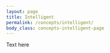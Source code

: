 ```yaml
---
layout: page
title: Intelligent
permalink: /concepts/intelligent/
body_class: concepts-intelligent-page
---
```


Text here
